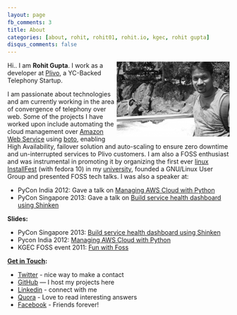 ```yaml
---
layout: page
fb_comments: 3
title: About
categories: [about, rohit, rohit01, rohit.io, kgec, rohit gupta]
disqus_comments: false
---
```


<img src="/res/about/rohit.jpg" width="256" height="170" align="right">

Hi.. I am **Rohit Gupta**. I work as a developer at [Plivo](http://plivo.com), a YC-Backed Telephony Startup.

I am passionate about technologies and am currently working in the area of convergence of telephony over web. Some of the projects I have worked upon include automating the cloud management over [Amazon Web Service](http://aws.amazon.com) using [boto](https://github.com/boto/boto), enabling High Availability, failover solution and auto-scaling to ensure zero downtime and un-interrupted services to Plivo customers.
I am also a FOSS enthusiast and was instrumental in promoting it by organizing the first ever [linux InstallFest](/first-ever-linux-installfest-in-kgec.html) (with fedora 10) in my [university](http://www.kgec.ac.in/), founded a GNU/Linux User Group and presented FOSS tech talks. I was also a speaker at:

- PyCon India 2012: Gave a talk on [Managing AWS Cloud with Python](http://in.pycon.org/2012/funnel/pyconindia2012/33-managing-aws-cloud-with-python)
- PyCon Singapore 2013: Gave a talk on [Build service health dashboard using Shinken](https://pycon.sg/schedule/presentation/23/)

**Slides:**

- PyCon Singapore 2013: [Build service health dashboard using Shinken](/res/talks/pycon-singapore-2013/slides.html)
- Pycon India 2012: [Managing AWS Cloud with Python](/res/talks/pycon-india-2012/slides.html)
- KGEC FOSS event 2011: [Fun with Foss](/res/talks/fun-with-foss.pdf)


**[Get in Touch](mailto:rohit.kgec@gmail.com):**

- [Twitter](http://twitter.com/rohit01) - nice way to make a contact
- [GitHub](https://github.com/rohit01) — I host my projects here
- [Linkedin](http://www.linkedin.com/in/rohit01) - connect with me
- [Quora](http://www.quora.com/Rohit-Gupta-18) - Love to read interesting answers
- [Facebook](https://www.facebook.com/rohit01io) - Friends forever!
